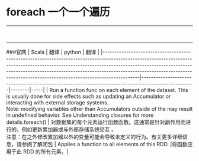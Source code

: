 # foreach 一个一个遍历

----

<br>

---

###官网
| Scala                                                                                                                                                                                                                                                                                                                                 | 翻译                                                                                                 | python                                          | 翻译  |
|---------------------------------------------------------------------------------------------------------------------------------------------------------------------------------------------------------------------------------------------------------------------------------------------------------------------------------------|----------------------------------------------------------------------------------------------------|--------|-----|
| Run a function func on each element of the dataset. This is usually done for side effects such as updating an Accumulator or interacting with external storage systems. <br> Note: modifying variables other than Accumulators outside of the may result in undefined behavior. See Understanding closures for more details.foreach() | 对数据集的每个元素运行函数函数。这通常是针对副作用而进行的，例如更新累加器或与外部存储系统交互 。<br> 注意：在之外修改累加器以外的变量可能会导致未定义的行为。有关更多详细信息，请参阅了解闭包 |  Applies a function to all elements of this RDD. |将函数应用于此 RDD 的所有元素。|















